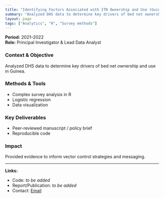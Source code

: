 ```yaml
---
title: "Identifying Factors Associated with ITN Ownership and Use (Guinea DHS 2018)"
summary: "Analyzed DHS data to determine key drivers of bed net ownership and use in Guinea."
layout: page
tags: ["Analytics", "R", "Survey methods"]
---
```

**Period:** 2021–2022  
**Role:** Principal Investigator & Lead Data Analyst

### Context & Objective  
Analyzed DHS data to determine key drivers of bed net ownership and use in Guinea.

### Methods & Tools  
- Complex survey analysis in R
- Logistic regression
- Data visualization

### Key Deliverables  
- Peer-reviewed manuscript / policy brief
- Reproducible code

### Impact  
Provided evidence to inform vector control strategies and messaging.

---
**Links:**  
- Code: _to be added_  
- Report/Publication: _to be added_  
- Contact: [Email](mailto:ousmanerabi12@gmail.com)

